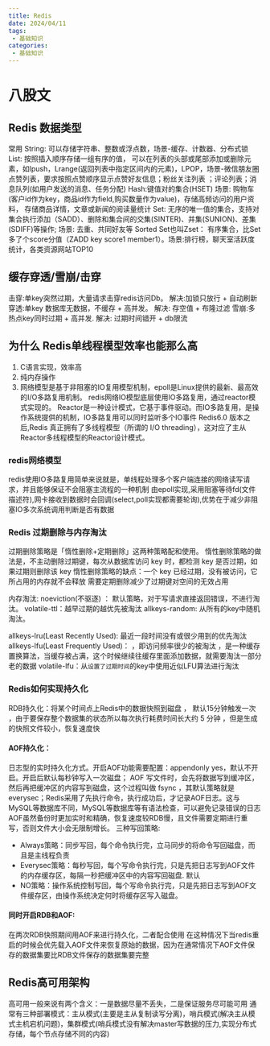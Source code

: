```yaml
---
title: Redis
date: 2024/04/11
tags:
 - 基础知识
categories:
 - 基础知识
---
```

 
 # 八股文
 ##  Redis 数据类型
 常用
 String: 可以存储字符串、整数或浮点数，场景-缓存、计数器、分布式锁
 List: 按照插入顺序存储一组有序的值， 可以在列表的头部或尾部添加或删除元素，如lpush，Lrange(返回列表中指定区间内的元素)，LPOP，场景-微信朋友圈点赞列表，要求按照点赞顺序显示点赞好友信息；粉丝关注列表 ；评论列表；消息队列(如用户发送的消息、任务分配)
 Hash:键值对的集合(HSET) 场景: 购物车(客户id作为key，商品id作为field,购买数量作为value)，存储高频访问的用户资料， 存储商品详情，文章或新闻的阅读量统计
 Set: 无序的唯一值的集合，支持对集合执行添加（SADD）、删除和集合间的交集(SINTER)、并集(SUNION)、差集(SDIFF)等操作;  场景: 去重、共同好友等
 Sorted Set也叫Zset： 有序集合，比Set多了个score分值（ZADD key score1 member1）。场景:排行榜，聊天室活跃度统计，各类资源网站TOP10

## 缓存穿透/雪崩/击穿
击穿:单key突然过期，大量请求击穿redis访问Db。 解决:加锁只放行 + 自动刷新 
穿透:单key 数据库无数据，不缓存 + 高并发。   解决:  存空值 + 布隆过滤
雪崩:多热点key同时过期 + 高并发. 解决: 过期时间错开 + db限流

## 为什么 Redis单线程模型效率也能那么高
1. C语言实现，效率高
2. 纯内存操作
3. 网络模型是基于非阻塞的IO复用模型机制，epoll是Linux提供的最新、最高效的I/O多路复用机制。 
   redis网络IO模型底层使用IO多路复用，通过reactor模式实现的。
   Reactor是一种设计模式，它基于事件驱动。而IO多路复用，是操作系统提供的机制，IO多路复用可以同时监听多个IO事件
   Redis6.0 版本之后,Redis 真正拥有了多线程模型（所谓的 I/O threading），这对应了主从Reactor多线程模型的Reactor设计模式。

### redis网络模型

redis使用IO多路复用简单来说就是，单线程处理多个客户端连接的网络读写请求，并且能够保证不会阻塞主流程的一种机制
由epoll实现,采用阻塞等待fd(文件描述符),网卡接收到数据时会回调(select,poll实现都需要轮询),优势在于减少非阻塞IO多次系统调用判断是否有数据  


### Redis 过期删除与内存淘汰
过期删除策略是「惰性删除+定期删除」这两种策略配和使用。
惰性删除策略的做法是，不主动删除过期键，每次从数据库访问 key 时，都检测 key 是否过期，如果过期则删除该 key
惰性删除策略的缺点：一个 key 已经过期，没有被访问，它所占用的内存就不会释放
需要定期删除减少了过期键对空间的无效占用


内存淘汰:
noeviction(不驱逐) ： 默认策略，对于写请求直接返回错误，不进行淘汰。
volatile-ttl：越早过期的越优先被淘汰
allkeys-random: 从所有的key中随机淘汰。

allkeys-lru(Least Recently Used): 最近一段时间没有或很少用到的优先淘汰 
allkeys-lfu(Least Frequently Used)： ，即访问频率很少的被淘汰 ，是一种缓存置换算法，当缓存被占满，这个时候继续往缓存里面添加数据，就需要淘汰一部分老的数据
volatile-lfu：从`设置了过期时间`的key中使用近似LFU算法进行淘汰





### Redis如何实现持久化
RDB持久化：将某个时间点上Redis中的数据快照到磁盘  ， 默认15分钟触发一次 ，由于要保存整个数据集的状态所以每次执行耗费时间长大约 5 分钟  ，但是生成的快照文件较小，恢复速度快
#### AOF持久化：
日志型的实时持久化方式。开启AOF功能需要配置：appendonly yes，默认不开启。开启后默认每秒钟写入一次磁盘； AOF 写文件时，会先将数据写到缓冲区，然后再把缓冲区的内容写到磁盘，这个过程叫做 fsync ，其默认策略就是everysec；Redis采用了先执行命令，执行成功后，才记录AOF日志。这与MySQL等数据库不同，MySQL等数据库等有语法检查，可以避免记录错误的日志
AOF虽然备份时更加实时和精确，恢复速度较RDB慢，且文件需要定期进行重写，否则文件大小会无限制增长。
三种写回策略:
- Always策略：同步写回，每个命令执行完，立马同步的将命令写回磁盘，而且是主线程负责
- Everysec策略：每秒写回，每个写命令执行完，只是先把日志写到AOF文件的内存缓存区，每隔一秒把缓冲区中的内容写回磁盘. 默认
- NO策略：操作系统控制写回，每个写命令执行完，只是先把日志写到AOF文件缓存区，由操作系统决定何时将缓存区写入磁盘。 

#### 同时开启RDB和AOF: 
在两次RDB快照期间用AOF来进行持久化，二者配合使用
在这种情况下当redis重启的时候会优先载入AOF文件来恢复原始的数据，因为在通常情况下AOF文件保存的数据集要比RDB文件保存的数据集要完整 



 ## Redis高可用架构
  高可用一般来说有两个含义：一是数据尽量不丢失，二是保证服务尽可能可用
  通常有三种部署模式：主从模式(主要是主从复制读写分离)，哨兵模式(解决主从模式主机宕机问题)，集群模式(哨兵模式没有解决master写数据的压力,实现分布式存储，每个节点存储不同的内容)